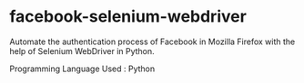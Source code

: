 # facebook-selenium-webdriver
Automate the authentication process of Facebook in Mozilla Firefox with the help of Selenium WebDriver in Python.

Programming Language Used : Python
